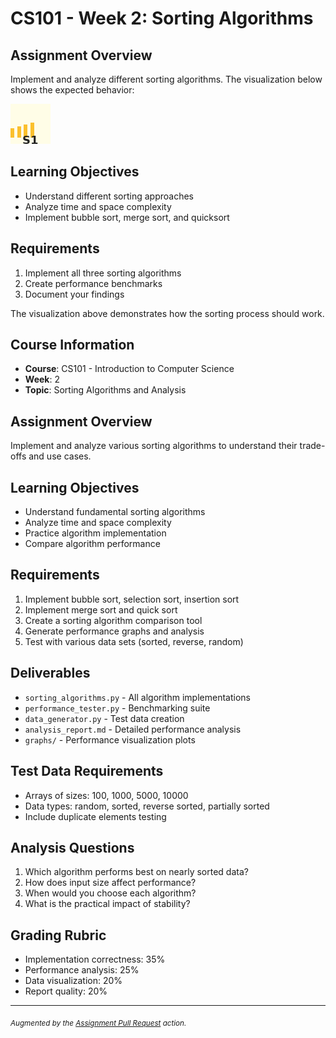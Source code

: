# CS101 - Week 2: Sorting Algorithms

## Assignment Overview

Implement and analyze different sorting algorithms. The visualization below
shows the expected behavior:

![Sorting Visualization](static/sorting-visualization.png)

## Learning Objectives

- Understand different sorting approaches
- Analyze time and space complexity
- Implement bubble sort, merge sort, and quicksort

## Requirements

1. Implement all three sorting algorithms
2. Create performance benchmarks
3. Document your findings

The visualization above demonstrates how the sorting process should work.

## Course Information

- **Course**: CS101 - Introduction to Computer Science
- **Week**: 2
- **Topic**: Sorting Algorithms and Analysis

## Assignment Overview

Implement and analyze various sorting algorithms to understand their trade-offs
and use cases.

## Learning Objectives

- Understand fundamental sorting algorithms
- Analyze time and space complexity
- Practice algorithm implementation
- Compare algorithm performance

## Requirements

1. Implement bubble sort, selection sort, insertion sort
2. Implement merge sort and quick sort
3. Create a sorting algorithm comparison tool
4. Generate performance graphs and analysis
5. Test with various data sets (sorted, reverse, random)

## Deliverables

- `sorting_algorithms.py` - All algorithm implementations
- `performance_tester.py` - Benchmarking suite
- `data_generator.py` - Test data creation
- `analysis_report.md` - Detailed performance analysis
- `graphs/` - Performance visualization plots

## Test Data Requirements

- Arrays of sizes: 100, 1000, 5000, 10000
- Data types: random, sorted, reverse sorted, partially sorted
- Include duplicate elements testing

## Analysis Questions

1. Which algorithm performs best on nearly sorted data?
2. How does input size affect performance?
3. When would you choose each algorithm?
4. What is the practical impact of stability?

## Grading Rubric

- Implementation correctness: 35%
- Performance analysis: 25%
- Data visualization: 20%
- Report quality: 20%

---
<sub>*Augmented by the [Assignment Pull Request](https://github.com/majikmate/assignment-pull-request) action.*</sub>
